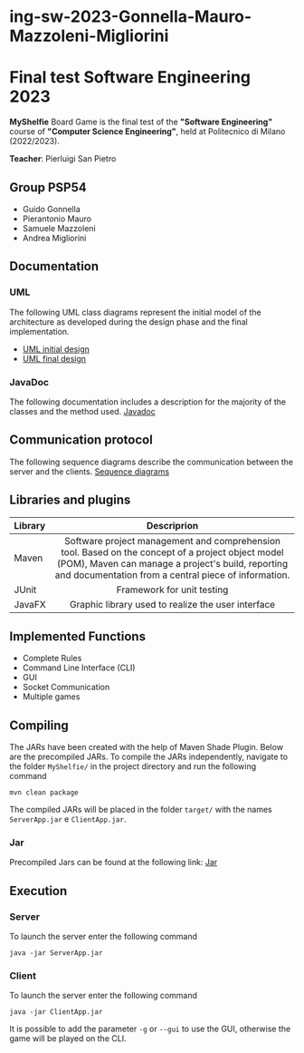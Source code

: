 # ing-sw-2023-Gonnella-Mauro-Mazzoleni-Migliorini
# Final test Software Engineering 2023

**MyShelfie** Board Game is the final test of the **"Software Engineering"** course of **"Computer Science Engineering"**, held at Politecnico di Milano (2022/2023).

**Teacher**: Pierluigi San Pietro

## Group PSP54
- Guido Gonnella
- Pierantonio Mauro
- Samuele Mazzoleni
- Andrea Migliorini

## Documentation

### UML

The following UML class diagrams represent the initial model of the architecture as developed during the design phase and the final implementation.

- [UML initial design](https://github.com/guido-gonnella/ing-sw-2023-Gonnella-Mauro-Mazzoleni-Migliorini/blob/Gui2/Deliverables/final/uml/UML_initial.png)
- [UML final design](https://github.com/guido-gonnella/ing-sw-2023-Gonnella-Mauro-Mazzoleni-Migliorini/blob/Gui2/Deliverables/final/uml/UML_generated_non_details.png)

### JavaDoc
The following documentation includes a description for the majority of the classes and the method used. [Javadoc](https://guido-gonnella.github.io/ing-sw-2023-Gonnella-Mauro-Mazzoleni-Migliorini/)

## Communication protocol

The following sequence diagrams describe the communication between the server and the clients. [Sequence diagrams](https://github.com/guido-gonnella/ing-sw-2023-Gonnella-Mauro-Mazzoleni-Migliorini/tree/Gui2/Deliverables/final/uml/Sequence%20diagram)

## Libraries and plugins

| Library |                                                                                                  Descriprion                                                                                                   |
|:--------|:--------------------------------------------------------------------------------------------------------------------------------------------------------------------------------------------------------------:|
| Maven   | Software project management and comprehension tool. Based on the concept of a project object model (POM), Maven can manage a project's build, reporting and documentation from a central piece of information. |
| JUnit   |                                                                                           Framework for unit testing                                                                                           |
| JavaFX  |                                                                               Graphic library used to realize the user interface                                                                               |

## Implemented Functions

- Complete Rules
- Command Line Interface (CLI)
- GUI
- Socket Communication
- Multiple games

## Compiling

The JARs have been created with the help of Maven Shade Plugin.
Below are the precompiled JARs.
To compile the JARs independently, navigate to the folder ```MyShelfie/``` in the project directory and run the following command
```
mvn clean package
```
The compiled JARs will be placed in the folder ```target/``` with the names
```ServerApp.jar``` e ```ClientApp.jar```.

### Jar

Precompiled Jars can be found at the following link: [Jar](https://github.com/guido-gonnella/ing-sw-2023-Gonnella-Mauro-Mazzoleni-Migliorini/tree/Gui2/Deliverables/final/jar)

## Execution

### Server

To launch the server enter the following command
```
java -jar ServerApp.jar
```

### Client

To launch the server enter the following command
```
java -jar ClientApp.jar
```
It is possible to add the parameter ``` -g ``` or ``` --gui ``` to use the GUI, otherwise
the game will be played on the CLI.
